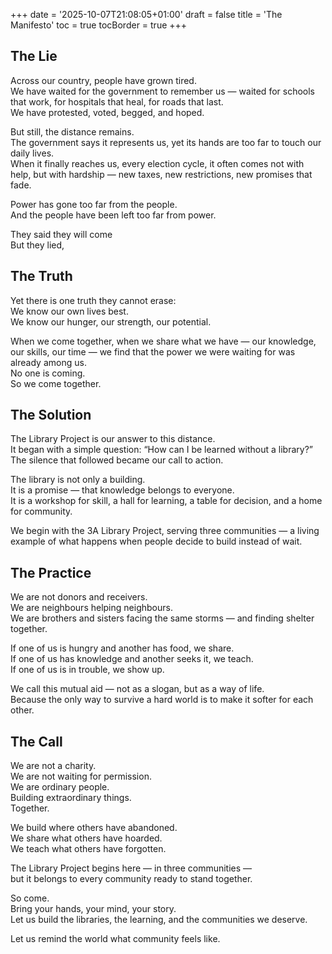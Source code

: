 +++
date = '2025-10-07T21:08:05+01:00'
draft = false
title = 'The Manifesto'
toc = true
tocBorder = true
+++

## The Lie

Across our country, people have grown tired. \
We have waited for the government to remember us — waited for schools that work, for hospitals that heal, for roads that last. \
We have protested, voted, begged, and hoped. 

But still, the distance remains. \
The government says it represents us, yet its hands are too far to touch our daily lives. \
When it finally reaches us, every election cycle, it often comes not with help, but with hardship — new taxes, new restrictions, new promises that fade. 

Power has gone too far from the people. \
And the people have been left too far from power. 

They said they will come \
But they lied,

## The Truth

Yet there is one truth they cannot erase: \
We know our own lives best. \
We know our hunger, our strength, our potential. 

When we come together, when we share what we have — our knowledge, our skills, our time — we find that the power we were waiting for was already among us. \
No one is coming. \
So we come together. 

## The Solution

The Library Project is our answer to this distance. \
It began with a simple question: “How can I be learned without a library?” \
The silence that followed became our call to action. 

The library is not only a building. \
It is a promise — that knowledge belongs to everyone. \
It is a workshop for skill, a hall for learning, a table for decision, and a home for community. 

We begin with the 3A Library Project, serving three communities — a living example of what happens when people decide to build instead of wait. 

## The Practice

We are not donors and receivers. \
We are neighbours helping neighbours. \
We are brothers and sisters facing the same storms — and finding shelter together. 

If one of us is hungry and another has food, we share. \
If one of us has knowledge and another seeks it, we teach. \
If one of us is in trouble, we show up. 

We call this mutual aid — not as a slogan, but as a way of life. \
Because the only way to survive a hard world is to make it softer for each other. 

## The Call

We are not a charity. \
We are not waiting for permission. \
We are ordinary people. \
Building extraordinary things. \
Together. 

We build where others have abandoned. \
We share what others have hoarded. \
We teach what others have forgotten. 

The Library Project begins here — in three communities — \
but it belongs to every community ready to stand together. 

So come. \
Bring your hands, your mind, your story. \
Let us build the libraries, the learning, and the communities we deserve. 

Let us remind the world what community feels like. 
